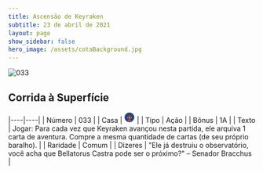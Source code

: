 ```yaml
---
title: Ascensão de Keyraken
subtitle: 23 de abril de 2021
layout: page
show_sidebar: false
hero_image: /assets/cotaBackground.jpg
---
```


![033](https://cards-keyforge.s3.eu-north-1.amazonaws.com/media/pt/rotk/033.png)

## Corrida à Superfície

|----|----|
| Número | 033 |
| Casa | ![Keyraken](https://raw.githubusercontent.com/cardsofkeyforge/cardsofkeyforge.github.io/master/rotk/keyraken.png "Keyraken") |
| Tipo | Ação |
| Bônus | 1A |
| Texto | Jogar: Para cada vez que Keyraken avançou nesta partida, ele arquiva 1 carta de aventura. Compre a mesma quantidade de cartas (de seu próprio baralho). |
| Raridade | Comum |
| Dizeres | "Ele já destruiu o observatório, você acha que Bellatorus Castra pode ser o próximo?" – Senador Bracchus |
